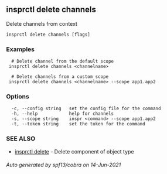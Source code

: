 ## insprctl delete channels

Delete channels from context

```
insprctl delete channels [flags]
```

### Examples

```
  # Delete channel from the default scope
 insprctl delete channels <channelname>

  # Delete channels from a custom scope
 insprctl delete channels <channelname> --scope app1.app2

```

### Options

```
  -c, --config string   set the config file for the command
  -h, --help            help for channels
  -s, --scope string    inspr <command> --scope app1.app2
  -t, --token string    set the token for the command
```

### SEE ALSO

* [insprctl delete](inspr_delete.md)	 - Delete component of object type

###### Auto generated by spf13/cobra on 14-Jun-2021
